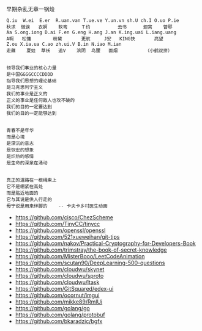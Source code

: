 早期杂乱无章一锅烩

```
Q.iu  W.ei  E.er  R.uan.van T.ue.ve Y.un.vn sh.U ch.I O.uo P.ie
秋求  微诶   衣婀    软弯     Ｔ约          云书      翅窝    瞥耶
Aa S.ong.iong D.ai F.en G.eng H.ang J.an K.ing.uai L.iang.uang
A啊   松慵        粉黛       更航     J安   KING快       亮望
Z.ou X.ia.ua C.ao zh.ui.V B.in N.iao M.ian
走藕    夏娃  草袄   追V    滨阴  鸟腰   面烟          （小鹤双拼）


领导我们事业的核心力量
是中国GGGGCCCCDDDD
指导我们思想的理论基础
是马克思列宁主义
我们的事业是正义的
正义的事业是任何敌人也攻不破的
我们的目的一定要达到
我们的目的一定能够达到


青春不是年华
而是心境
是深沉的意志
是恢宏的想象
是炽热的感情
是生命的深泉在涌动


真正的道路在一根绳索上
它不是绷紧在高处
而是贴近地面的
它与其说是供人行走的
毋宁说是用来绊脚的    -- 卡夫卡乡村医生动画
```

* https://github.com/cisco/ChezScheme
* https://github.com/TinyCC/tinycc
* https://github.com/openssl/openssl
* https://github.com/521xueweihan/git-tips
* https://github.com/nakov/Practical-Cryptography-for-Developers-Book
* https://github.com/trimstray/the-book-of-secret-knowledge
* https://github.com/MisterBooo/LeetCodeAnimation
* https://github.com/scutan90/DeepLearning-500-questions
* https://github.com/cloudwu/skynet
* https://github.com/cloudwu/sproto
* https://github.com/cloudwu/ltask
* https://github.com/GitSquared/edex-ui
* https://github.com/ocornut/imgui
* https://github.com/mikke89/RmlUi
* https://github.com/golang/go
* https://github.com/golang/protobuf
* https://github.com/bkaradzic/bgfx

